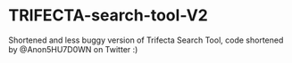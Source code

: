 # TRIFECTA-search-tool-V2
Shortened and less buggy version of Trifecta Search Tool, code shortened by @Anon5HU7D0WN on Twitter :)
